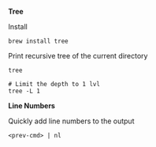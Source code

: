 **Tree**

Install
```
brew install tree
```
Print recursive tree of the current directory
```
tree

# Limit the depth to 1 lvl
tree -L 1
```

**Line Numbers**

Quickly add line numbers to the output
```
<prev-cmd> | nl
```
